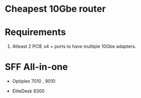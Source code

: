 # Cheapest 10Gbe router

# Requirements 
1. Atleast 2 PCIE x4 + ports to have multiple 10Gbe adapters.


# SFF All-in-one 
- Optiplex 7010 , 9010

- EliteDesk 8300

